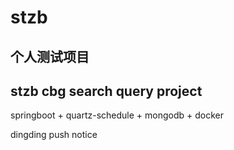 # stzb

## 个人测试项目
## stzb cbg search query project

springboot + quartz-schedule + mongodb + docker

dingding push notice
